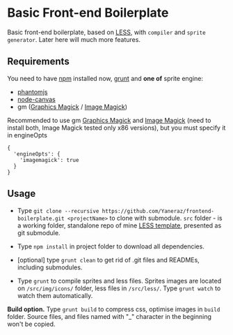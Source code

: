 Basic Front-end Boilerplate
===========================

Basic front-end boilerplate, based on [LESS][l], with `compiler` and `sprite generator`.
Later here will much more features.

Requirements
------------

You need to have [npm][0] installed now, [grunt][1] and **one of** sprite engine:
 - [phantomjs][2]
 - [node-canvas][3]
 - gm ([Graphics Magick][4] / [Image Magick][5])

Recommended to use gm [Graphics Magick][4] and [Image Magick][5] (need to install both, Image Magick tested only x86 versions), but you must specify it in engineOpts

    {
      'engineOpts': {
        'imagemagick': true
      }
    }


Usage
-----

- Type `git clone --recursive https://github.com/Yaneraz/frontend-boilerplate.git <projectName>` to clone with submodule.
`src` folder - is a working folder, standalone repo of mine [LESS template][less], presented as git submodule.

- Type `npm install` in project folder to download all dependencies.

- [optional] type `grunt clean` to get rid of .git files and READMEs, including submodules.

- Type `grunt` to compile sprites and less files.
Sprites images are located on `/src/img/icons/` folder, less files in `/src/less/`.
Type `grunt watch` to watch them automatically.

**Build option.** Type `grunt build` to compress css, optimise images in `build` folder. Source files, and files named with "_" character
 in the beginning won't be copied.

[less]: https://github.com/Yaneraz/less
[l]: http://lesscss.org/
[0]: http://nodejs.org/download/
[1]: http://gruntjs.com/getting-started
[2]: http://phantomjs.org/
[3]: https://github.com/learnboost/node-canvas
[4]: http://www.graphicsmagick.org/
[5]: http://imagemagick.org/script/index.php
